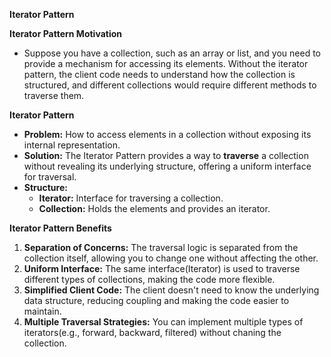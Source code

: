**Iterator Pattern**

**Iterator Pattern Motivation**
- Suppose you have a collection, such as an array or list, and you need to provide a mechanism for accessing its elements. Without the iterator pattern, the client code needs to understand how the collection is structured, and different collections would require different methods to traverse them.

**Iterator Pattern**

- **Problem:** How to access elements in a collection without exposing its internal representation.
- **Solution:** The Iterator Pattern provides a way to **traverse** a collection without revealing its underlying structure, offering a uniform interface for traversal.
- **Structure:**
  - **Iterator:** Interface for traversing a collection.
  - **Collection:** Holds the elements and provides an iterator.

**Iterator Pattern Benefits**
1. **Separation of Concerns:** The traversal logic is separated from the collection itself, allowing you to change one without affecting the other.
2. **Uniform Interface:** The same interface(Iterator) is used to traverse different types of collections, making the code more flexible. 
3. **Simplified Client Code:** The client doesn't need to know the underlying data structure, reducing coupling and making the code easier to maintain. 
4. **Multiple Traversal Strategies:** You can implement multiple types of iterators(e.g., forward, backward, filtered) without chaning the collection.